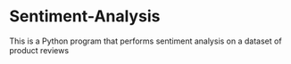# Sentiment-Analysis
This is a Python program that performs sentiment analysis on a dataset of product reviews
